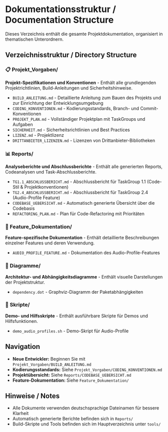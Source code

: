 # Dokumentationsstruktur / Documentation Structure

Dieses Verzeichnis enthält die gesamte Projektdokumentation, organisiert in thematischen Unterordnern.

## Verzeichnisstruktur / Directory Structure

### 📋 Projekt_Vorgaben/
**Projekt-Spezifikationen und Konventionen** - Enthält alle grundlegenden Projektrichtlinien, Build-Anleitungen und Sicherheitshinweise.

- `BUILD_ANLEITUNG.md` - Detaillierte Anleitung zum Bauen des Projekts und zur Einrichtung der Entwicklungsumgebung
- `CODING_KONVENTIONEN.md` - Kodierungsstandards, Branch- und Commit-Konventionen
- `PROJEKT_PLAN.md` - Vollständiger Projektplan mit TaskGroups und Aufgaben
- `SICHERHEIT.md` - Sicherheitsrichtlinien und Best Practices
- `LIZENZ.md` - Projektlizenz
- `DRITTANBIETER_LIZENZEN.md` - Lizenzen von Drittanbieter-Bibliotheken

### 📊 Reports/
**Analyseberichte und Abschlussberichte** - Enthält alle generierten Reports, Codeanalysen und Task-Abschlussberichte.

- `TG1.1_ABSCHLUSSBERICHT.md` - Abschlussbericht für TaskGroup 1.1 (Code-Stil & Projektkonventionen)
- `TG2.4_ABSCHLUSSBERICHT.md` - Abschlussbericht für TaskGroup 2.4 (Audio-Profile Feature)
- `CODEBASE_UEBERSICHT.md` - Automatisch generierte Übersicht über die Codebasis
- `REFACTORING_PLAN.md` - Plan für Code-Refactoring mit Prioritäten

### 🎯 Feature_Dokumentation/
**Feature-spezifische Dokumentation** - Enthält detaillierte Beschreibungen einzelner Features und deren Verwendung.

- `AUDIO_PROFILE_FEATURE.md` - Dokumentation des Audio-Profile-Features

### 📐 Diagramme/
**Architektur- und Abhängigkeitsdiagramme** - Enthält visuelle Darstellungen der Projektstruktur.

- `dependency.dot` - Graphviz-Diagramm der Paketabhängigkeiten

### 🔧 Skripte/
**Demo- und Hilfsskripte** - Enthält ausführbare Skripte für Demos und Hilfsfunktionen.

- `demo_audio_profiles.sh` - Demo-Skript für Audio-Profile

## Navigation

- **Neue Entwickler:** Beginnen Sie mit `Projekt_Vorgaben/BUILD_ANLEITUNG.md`
- **Kodierungsstandards:** Siehe `Projekt_Vorgaben/CODING_KONVENTIONEN.md`
- **Projektübersicht:** Siehe `Reports/CODEBASE_UEBERSICHT.md`
- **Feature-Dokumentation:** Siehe `Feature_Dokumentation/`

## Hinweise / Notes

- Alle Dokumente verwenden deutschsprachige Dateinamen für bessere Klarheit
- Automatisch generierte Berichte befinden sich in `Reports/`
- Build-Skripte und Tools befinden sich im Hauptverzeichnis unter `tools/`
